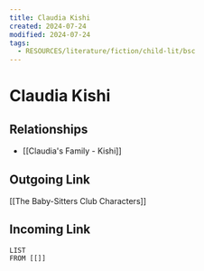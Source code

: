 ```yaml
---
title: Claudia Kishi
created: 2024-07-24
modified: 2024-07-24
tags:
  - RESOURCES/literature/fiction/child-lit/bsc
---
```

# Claudia Kishi
## Relationships
- [[Claudia's Family - Kishi]]
## Outgoing Link
[[The Baby-Sitters Club Characters]]
## Incoming Link
```dataview
LIST
FROM [[]]
```
